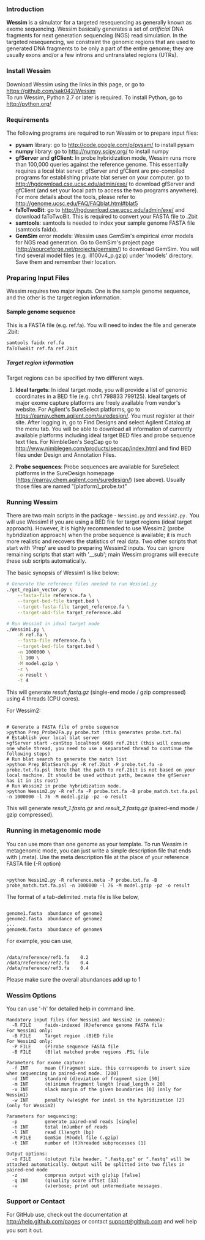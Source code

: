 ### Introduction
**Wessim** is a simulator for a targeted resequencing as generally known as exome sequencing. Wessim basically generates a set of *artificial* DNA fragments for next generation sequencing (NGS) read simulation. In the targeted resequencing, we constraint the genomic regions that are used to generated DNA fragments to be only a part of the entire genome; they are usually exons and/or a few introns and untranslated regions (UTRs).

### Install Wessim
Download Wessim using the links in this page, or go to https://github.com/sak042/Wessim   
To run Wessim, Python 2.7 or later is required. To install Python, go to http://python.org/

### Requirements
The following programs are required to run Wessim or to prepare input files:
* **pysam** library: go to http://code.google.com/p/pysam/ to install pysam
* **numpy** library: go to http://numpy.scipy.org/ to install numpy
* **gfServer** and **gfClient**: In probe hybridization mode, Wessim runs more than 100,000 queries against the reference genome. This essentially requires a local blat server. gfServer and gfClient are pre-compiled programs for establishing private blat server on your computer. go to http://hgdownload.cse.ucsc.edu/admin/exe/ to download gfServer and gfClient (and set your local path to access the two programs anywhere). For more details about the tools, please refer to http://genome.ucsc.edu/FAQ/FAQblat.html#blat5
* **faToTwoBit**: go to http://hgdownload.cse.ucsc.edu/admin/exe/ and download faToTwoBit. This is required to convert your FASTA file to .2bit 
* **samtools**: samtools is needed to index your sample genome FASTA file (samtools faidx).
* **GemSim** error models: Wessim uses GemSim's empirical error models for NGS read generation. Go to GemSim's project page (http://sourceforge.net/projects/gemsim/) to download GemSim. You will find several model files (e.g. ill100v4_p.gzip) under 'models' directory. Save them and remember their location.
 
### Preparing Input Files 

Wessim requires two major inputs. One is the sample genome sequence, and the 
other is the target region information.

#### Sample genome sequence

This is a FASTA file (e.g. ref.fa). You will need to index the file and generate 
.2bit:

```bash
samtools faidx ref.fa
faToTwoBit ref.fa ref.2bit
```

##### Target region information

Target regions can be specified by two different ways.

1. **Ideal targets**: In ideal target mode, you will provide a list of genomic 
  coordinates in a BED file (e.g. chr1   798833 799125). Ideal targets of major 
  exome capture platforms are freely available from vendor's website. For 
  Agilent's SureSelect platforms, go to https://earray.chem.agilent.com/suredesign/. 
  You must register at their site. After logging in, go to Find Designs and select 
  Agilent Catalog at the menu tab. You will be able to download all information of 
  currently available platforms including ideal target BED files and probe 
  sequence text files. For NimbleGen's SeqCap go to 
  http://www.nimblegen.com/products/seqcap/index.html and find BED files under 
  Design and Annotation Files. 

1. **Probe sequences**: Probe sequences are available for SureSelect platforms 
in the SureDesign homepage (https://earray.chem.agilent.com/suredesign/) (see 
above). Usually those files are named "[platform]_probe.txt"

### Running Wessim

There are two main scripts in the package - `Wessim1.py` and `Wessim2.py.` You 
will use Wessim1 if you are using a BED file for target regions (ideal target 
approach). However,  it is highly recommended to use Wessim2 (probe 
hybridization approach) when the probe sequence is available; it is much more 
realistic and recovers the statistics of real data. Two other scripts that start 
with 'Prep' are used to preparing Wessim2 inputs. You can ignore remaining 
scripts that start with '__sub'; main Wessim programs will execute these sub 
scripts automatically.

The basic synopsis of Wessim1 is like below:

```bash
# Generate the reference files needed to run Wessim1.py
./get_region_vector.py \
    --fasta-file reference.fa \
    --target-bed-file target.bed \
    --target-fasta-file target_reference.fa \
    --target-abd-file target_reference.abd

# Run Wessim1 in ideal target mode
./Wessim1.py \
    -R ref.fa \
    --fasta-file reference.fa \
    --target-bed-file target.bed \
    -n 1000000 \
    -l 100 \
    -M model.gzip \
    -z \
    -o result \
    -t 4
```

This will generate *result.fastq.gz* (single-end mode / gzip compressed) using 4 threads (CPU cores).

For Wessim2:
<pre><code>
# Generate a FASTA file of probe sequence
>python Prep_Probe2Fa.py probe.txt (this generates probe.txt.fa)
# Establish your local blat server
>gfServer start -canStop localhost 6666 ref.2bit (this will consume one whole thread, you need to use a separated thread to continue the following steps)
# Run blat search to generate the match list
>python Prep_BlatSearch.py -R ref.2bit -P probe.txt.fa -o probe.txt.fa.psl (Note that the path to ref.2bit is not based on your local machine. It should be used without path, because the gfServer has it in its root)
# Run Wessim2 in probe hybridization mode.
>python Wessim2.py -R ref.fa -P probe.txt.fa -B probe_match.txt.fa.psl -n 1000000 -l 76 -M model.gzip -pz -o result
</code></pre>
This will generate *result_1.fastq.gz* and *result_2.fastq.gz* (paired-end mode / gzip compressed).

### Running in metagenomic mode
You can use more than one genome as your template. To run Wessim in metagenomic mode, you can just write a simple description file that ends with (.meta). Use the meta description file at the place of your reference FASTA file (-R option)
<pre><code>
>python Wessim2.py -R reference.meta -P probe.txt.fa -B probe_match.txt.fa.psl -n 1000000 -l 76 -M model.gzip -pz -o result
</code></pre>

The format of a tab-delimited .meta file is like below,
<pre><code>
genome1.fasta <tab> abundance of genome1
genome2.fasta <tab> abundance of genome2
...
genomeN.fasta <tab> abundance of genomeN
</code></pre>
For example, you can use,
<pre><code>
/data/reference/ref1.fa    0.2
/data/reference/ref2.fa    0.4
/data/reference/ref3.fa    0.4
</code></pre>
Please make sure the overall abundances add up to 1

### Wessim Options
You can use '-h' for detailed help in command line.

```
Mandatory input files (for Wessim1 and Wessim2 in common):
  -R FILE     faidx-indexed (R)eference genome FASTA file
For Wessim1 only:
  -B FILE     Target region .(B)ED file
For Wessim2 only:
  -P FILE     (P)robe sequence FASTA file
  -B FILE     (B)lat matched probe regions .PSL file

Parameters for exome capture:
  -f INT      mean (f)ragment size. this corresponds to insert size when sequencing in paired-end mode. [200]
  -d INT      standard (d)eviation of fragment size [50]
  -m INT      (m)inimum fragment length [read_length + 20]
  -x INT      slack margin of the given boundaries [0] (only for Wessim1)
  -w INT      penalty (w)eight for indel in the hybridization [2] (only for Wessim2)

Parameters for sequencing:
  -p          generate paired-end reads [single]
  -n INT      total (n)umber of reads
  -l INT      read (l)ength (bp)
  -M FILE     GemSim (M)odel file (.gzip)
  -t INT      number of (t)hreaded subprocesses [1]

Output options:
  -o FILE     (o)utput file header. ".fastq.gz" or ".fastq" will be attached automatically. Output will be splitted into two files in paired-end mode
  -z          compress output with g(z)ip [false]
  -q INT      (q)uality score offset [33]
  -v          (v)erbose; print out intermediate messages.
```

### Support or Contact
For GitHub use, check out the documentation at http://help.github.com/pages or contact support@github.com and well help you sort it out.


